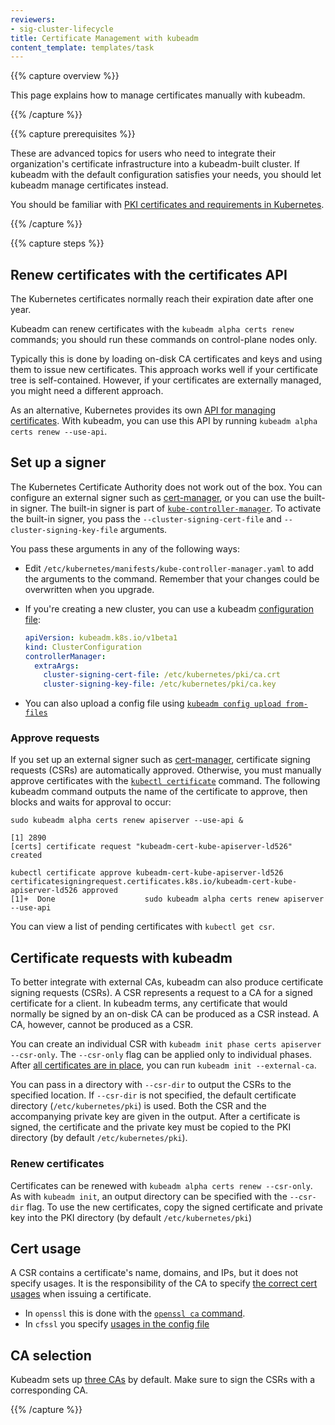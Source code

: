 ```yaml
---
reviewers:
- sig-cluster-lifecycle
title: Certificate Management with kubeadm
content_template: templates/task
---
```


{{% capture overview %}}

This page explains how to manage certificates manually with kubeadm.

{{% /capture %}}

{{% capture prerequisites %}}

These are advanced topics for users who need to integrate their organization's certificate infrastructure into a kubeadm-built cluster. If kubeadm with the default configuration satisfies your needs, you should let kubeadm manage certificates instead.

You should be familiar with [PKI certificates and requirements in Kubernetes](/docs/setup/certificates/).

{{% /capture %}}

{{% capture steps %}}

## Renew certificates with the certificates API

The Kubernetes certificates normally reach their expiration date after one year. 

Kubeadm can renew certificates with the `kubeadm alpha certs renew` commands; you should run these commands on control-plane nodes only.

Typically this is done by loading on-disk CA certificates and keys and using them to issue new certificates.
This approach works well if your certificate tree is self-contained. However, if your certificates are externally
managed, you might need a different approach.

As an alternative, Kubernetes provides its own [API for managing certificates][manage-tls].
With kubeadm, you can use this API by running `kubeadm alpha certs renew --use-api`.

## Set up a signer

The Kubernetes Certificate Authority does not work out of the box. 
You can configure an external signer such as [cert-manager][cert-manager-issuer], or you can use the built-in signer. 
The built-in signer is part of [`kube-controller-manager`][kcm]. 
To activate the built-in signer, you pass the `--cluster-signing-cert-file` and `--cluster-signing-key-file` arguments.

You pass these arguments in any of the following ways:

* Edit `/etc/kubernetes/manifests/kube-controller-manager.yaml` to add the arguments to the command.
  Remember that your changes could be overwritten when you upgrade.

* If you're creating a new cluster, you can use a kubeadm [configuration file][config]:

  ```yaml
  apiVersion: kubeadm.k8s.io/v1beta1
  kind: ClusterConfiguration
  controllerManager:
    extraArgs:
      cluster-signing-cert-file: /etc/kubernetes/pki/ca.crt
      cluster-signing-key-file: /etc/kubernetes/pki/ca.key
  ```

* You can also upload a config file using [`kubeadm config upload from-files`][config-upload]

[cert-manager-issuer]: https://cert-manager.readthedocs.io/en/latest/tutorials/ca/creating-ca-issuer.html
[kcm]: https://kubernetes.io/docs/reference/command-line-tools-reference/kube-controller-manager/
[config]: https://godoc.org/k8s.io/kubernetes/cmd/kubeadm/app/apis/kubeadm/v1beta1
[config-upload]: https://kubernetes.io/docs/reference/setup-tools/kubeadm/kubeadm-config/#cmd-config-from-file

### Approve requests

If you set up an external signer such as [cert-manager][cert-manager], certificate signing requests (CSRs) are automatically approved.
Otherwise, you must manually approve certificates with the [`kubectl certificate`][certs] command. 
The following kubeadm command outputs the name of the certificate to approve, then blocks and waits for approval to occur:

```shell
sudo kubeadm alpha certs renew apiserver --use-api &
```
```
[1] 2890
[certs] certificate request "kubeadm-cert-kube-apiserver-ld526" created
```
```shell
kubectl certificate approve kubeadm-cert-kube-apiserver-ld526
certificatesigningrequest.certificates.k8s.io/kubeadm-cert-kube-apiserver-ld526 approved
[1]+  Done                    sudo kubeadm alpha certs renew apiserver --use-api
```

You can view a list of pending certificates with `kubectl get csr`.

[manage-tls]: https://kubernetes.io/docs/tasks/tls/managing-tls-in-a-cluster/
[cert-manager]: https://github.com/jetstack/cert-manager
[certs]: https://kubernetes.io/docs/reference/generated/kubectl/kubectl-commands#certificate

## Certificate requests with kubeadm

To better integrate with external CAs, kubeadm can also produce certificate signing requests (CSRs). 
A CSR represents a request to a CA for a signed certificate for a client. 
In kubeadm terms, any certificate that would normally be signed by an on-disk CA can be produced as a CSR instead. A CA, however, cannot be produced as a CSR.

You can create an individual CSR with `kubeadm init phase certs apiserver --csr-only`.
The `--csr-only` flag can be applied only to individual phases. After [all certificates are in place][certs], you can run `kubeadm init --external-ca`.

You can pass in a directory with `--csr-dir` to output the CSRs to the specified location. 
If `--csr-dir` is not specified, the default certificate directory (`/etc/kubernetes/pki`) is used.
Both the CSR and the accompanying private key are given in the output. After a certificate is signed, the certificate and the private key must be copied to the PKI directory (by default `/etc/kubernetes/pki`).

### Renew certificates

Certificates can be renewed with `kubeadm alpha certs renew --csr-only`.
As with `kubeadm init`, an output directory can be specified with the `--csr-dir` flag. 
To use the new certificates, copy the signed certificate and private key into the PKI directory (by default `/etc/kubernetes/pki`)

## Cert usage

A CSR contains a certificate's name, domains, and IPs, but it does not specify usages. 
It is the responsibility of the CA to specify [the correct cert usages][cert-table] when issuing a certificate.
 
* In `openssl` this is done with the [`openssl ca` command][openssl-ca].
* In `cfssl` you specify [usages in the config file][cfssl-usages]

## CA selection

Kubeadm sets up [three CAs][cert-cas] by default. Make sure to sign the CSRs with a corresponding CA.

[openssl-ca]: https://superuser.com/questions/738612/openssl-ca-keyusage-extension
[cfssl-usages]: https://github.com/cloudflare/cfssl/blob/master/doc/cmd/cfssl.txt#L170
[certs]: https://kubernetes.io/docs/setup/certificates
[cert-cas]: https://kubernetes.io/docs/setup/certificates/#single-root-ca
[cert-table]: https://kubernetes.io/docs/setup/certificates/#all-certificates

{{% /capture %}}
